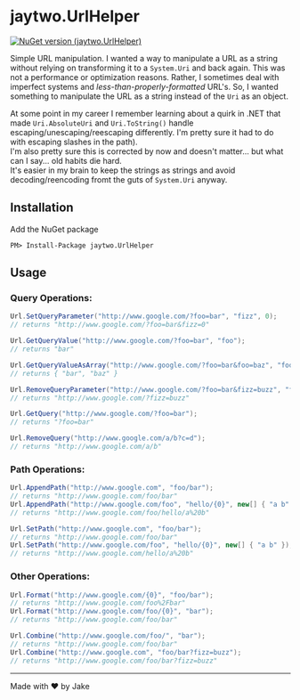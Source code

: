 # jaytwo.UrlHelper

[![NuGet version (jaytwo.UrlHelper)](https://img.shields.io/nuget/v/jaytwo.UrlHelper.svg?style=flat-square)](https://www.nuget.org/packages/jaytwo.UrlHelper/)

Simple URL manipulation.  I wanted a way to manipulate a URL as a string without relying on transforming 
it to a `System.Uri` and back again.  This was not a performance or optimization reasons.  Rather, I sometimes
deal with imperfect systems and _less-than-properly-formatted_ URL's.  So, I wanted something to manipulate the
URL as a string instead of the `Uri` as an object.

At some point in my career I remember learning about a quirk in .NET that made `Uri.AbsoluteUri` and `Uri.ToString()` 
handle escaping/unescaping/reescaping differently.  I'm pretty sure it had to do with escaping slashes in the path).  
I'm also pretty sure this is corrected by now and doesn't matter... but what can I say... old habits die hard.  
It's easier in my brain to keep the strings as strings and avoid decoding/reencoding fromt the guts of `System.Uri` anyway.

## Installation

Add the NuGet package

```
PM> Install-Package jaytwo.UrlHelper
```

## Usage

### Query Operations:

```csharp
Url.SetQueryParameter("http://www.google.com/?foo=bar", "fizz", 0);
// returns "http://www.google.com/?foo=bar&fizz=0"

Url.GetQueryValue("http://www.google.com/?foo=bar", "foo");
// returns "bar"

Url.GetQueryValueAsArray("http://www.google.com/?foo=bar&foo=baz", "foo");
// returns { "bar", "baz" }

Url.RemoveQueryParameter("http://www.google.com/?foo=bar&fizz=buzz", "foo");
// returns "http://www.google.com/?fizz=buzz"

Url.GetQuery("http://www.google.com/?foo=bar");
// returns "?foo=bar"

Url.RemoveQuery("http://www.google.com/a/b?c=d");
// returns "http://www.google.com/a/b"
```

### Path Operations:

```csharp
Url.AppendPath("http://www.google.com", "foo/bar");
// returns "http://www.google.com/foo/bar"
Url.AppendPath("http://www.google.com/foo", "hello/{0}", new[] { "a b" });
// returns "http://www.google.com/foo/hello/a%20b"

Url.SetPath("http://www.google.com", "foo/bar");
// returns "http://www.google.com/foo/bar"
Url.SetPath("http://www.google.com/foo", "hello/{0}", new[] { "a b" });
// returns "http://www.google.com/hello/a%20b"
```

### Other Operations:

```csharp
Url.Format("http://www.google.com/{0}", "foo/bar");
// returns "http://www.google.com/foo%2Fbar"
Url.Format("http://www.google.com/foo/{0}", "bar");
// returns "http://www.google.com/foo/bar"

Url.Combine("http://www.google.com/foo/", "bar");
// returns "http://www.google.com/foo/bar"
Url.Combine("http://www.google.com", "foo/bar?fizz=buzz");
// returns "http://www.google.com/foo/bar?fizz=buzz"
```

---

Made with &hearts; by Jake
